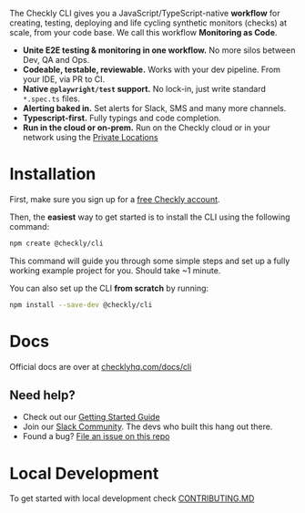 The Checkly CLI gives you a JavaScript/TypeScript-native **workflow** for creating, testing, deploying and life cycling 
synthetic monitors (checks) at scale, from your code base. We call this workflow **Monitoring as Code**.

- **Unite E2E testing & monitoring in one workflow.** No more silos between Dev, QA and Ops.
- **Codeable, testable, reviewable.** Works with your dev pipeline. From your IDE, via PR to CI.
- **Native `@playwright/test` support.** No lock-in, just write standard `*.spec.ts` files.
- **Alerting baked in.** Set alerts for Slack, SMS and many more channels.
- **Typescript-first.** Fully typings and code completion.
- **Run in the cloud or on-prem.** Run on the Checkly cloud or in your network using the [Private Locations](https://www.checklyhq.com/docs/private-locations/)


# Installation

First, make sure you sign up for a [free Checkly account](https://app.checklyhq.com/signup).

Then, the **easiest** way to get started is to install the CLI using the following command:

```bash
npm create @checkly/cli
```
This command will guide you through some simple steps and set up a fully working example project for you. Should take 
~1 minute.

You can also set up the CLI **from scratch** by running:

```bash
npm install --save-dev @checkly/cli
```

# Docs

Official docs are over at [checklyhq.com/docs/cli](https://checklyhq.com/docs/cli/)

## Need help? 

- Check out our [Getting Started Guide](https://checklyhq.com/docs/cli/)
- Join our [Slack Community](https://checklyhq.com/slack). The devs who built this hang out there.
- Found a bug? [File an issue on this repo](https://github.com/checkly/checkly-cli/issues/new/choose)

# Local Development

To get started with local development check [CONTRIBUTING.MD](https://github.com/checkly/checkly-cli/blob/main/CONTRIBUTING.md)
